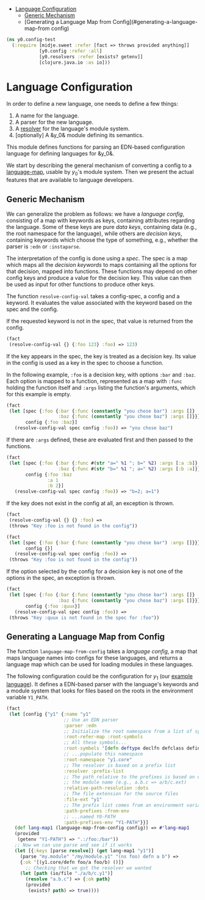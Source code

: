 * [Language Configuration](#language-configuration)
  * [Generic Mechanism](#generic-mechanism)
  * [Generating a Language Map from Config](#generating-a-language-map-from config)
```clojure
(ns y0.config-test
  (:require [midje.sweet :refer [fact => throws provided anything]]
            [y0.config :refer :all]
            [y0.resolvers :refer [exists? getenv]]
            [clojure.java.io :as io]))

```
# Language Configuration

In order to define a new language, one needs to define a few things:
1. A name for the language.
2. A parser for the new language.
3. A [resolver](resolvers.md) for the language's module system.
4. [optionally] A &y_0& module defining its semantics.

This module defines functions for parsing an EDN-based configuration language
for defining languages for &y_0&.

We start by describing the general mechanism of converting a config to a
[language-map](polyglot_loader.md#module-and-language-representation), usable
by $y_0$'s module system. Then we present the actual features that are
available to language developers. 

## Generic Mechanism

We can generalize the problem as follows: we have a _language config_,
consisting of a map with keywords as keys, containing attributes regarding
the language. Some of these keys are pure _data keys_, containing data (e.g.,
the root namespace for the language), while others are _decision keys_,
containing keywords which choose the type of something, e.g., whether the
parser is `:edn` or `:instaparse`.

The interpretation of the config is done using a _spec_. The spec is a map
which maps all the _decision keywords_ to maps containing all the options
for that decision, mapped into functions. These functions may depend on
other config keys and produce a value for the decision key. This value can
then be used as input for other functions to produce other keys.

The function `resolve-config-val` takes a config-spec, a config and a
keyword. It evaluates the value associated with the keyword based on the spec
and the config.

If the requested keyword is not in the spec, that value is returned from the
config.
```clojure
(fact
 (resolve-config-val {} {:foo 123} :foo) => 123)

```
If the key appears in the spec, the key is treated as a decision key. Its
value in the config is used as a key in the spec to choose a function.

In the following example, `:foo` is a decision key, with options `:bar` and
`:baz`. Each option is mapped to a function, represented as a map with
`:func` holding the function itself and `:args` listing the function's
arguments, which for this example is empty. 
```clojure
(fact
 (let [spec {:foo {:bar {:func (constantly "you chose bar") :args []}
                   :baz {:func (constantly "you chose baz") :args []}}}
       config {:foo :baz}]
   (resolve-config-val spec config :foo)) => "you chose baz")

```
If there are `:args` defined, these are evaluated first and then passed to
the functions.
```clojure
(fact
 (let [spec {:foo {:bar {:func #(str "a=" %1 "; b=" %2) :args [:a :b]}
                   :baz {:func #(str "b=" %1 "; a=" %2) :args [:b :a]}}}
       config {:foo :baz
               :a 1
               :b 2}]
   (resolve-config-val spec config :foo)) => "b=2; a=1")

```
If the key does not exist in the config at all, an exception is thrown.
```clojure
(fact
 (resolve-config-val {} {} :foo) =>
 (throws "Key :foo is not found in the config"))

(fact
 (let [spec {:foo {:bar {:func (constantly "you chose bar") :args []}}}
       config {}]
   (resolve-config-val spec config :foo)) =>
 (throws "Key :foo is not found in the config"))

```
If the option selected by the config for a decision key is not one of the
options in the spec, an exception is thrown.
```clojure
(fact
 (let [spec {:foo {:bar {:func (constantly "you chose bar") :args []}
                   :baz {:func (constantly "you chose baz") :args []}}}
       config {:foo :quux}]
   (resolve-config-val spec config :foo)) =>
 (throws "Key :quux is not found in the spec for :foo"))

```
## Generating a Language Map from Config

The function `language-map-from-config` takes a _language config_, a map
that maps language names into configs for these languages, and returns a
language map which can be used for loading modules in these languages.

The following configuration could be the configuration for $y_1$ (our
[example language](y1.md)). It defines a EDN-based parser with the language's
keywords and a module system that looks for files based on the roots in the
environment variable `Y1_PATH`.
```clojure
(fact
 (let [config {"y1" {:name "y1"
                     ;; Use an EDN parser
                     :parser :edn
                     ;; Initialize the root namespace from a list of symbols 
                     :root-refer-map :root-symbols
                     ;; All these symbols...
                     :root-symbols '[defn deftype declfn defclass definstance]
                     ;; ...populate this namespace 
                     :root-namespace "y1.core"
                     ;; The resolver is based on a prefix list
                     :resolver :prefix-list
                     ;; The path relative to the prefixes is based on dots in
                     ;; the module name (e.g., a.b.c => a/b/c.ext)
                     :relative-path-resolution :dots
                     ;; The file extension for the source files
                     :file-ext "y1"
                     ;; The prefix list comes from an environment variable...
                     :path-prefixes :from-env
                     ;; ...named Y0-PATH
                     :path-prefixes-env "Y1-PATH"}}]
   (def lang-map1 (language-map-from-config config)) => #'lang-map1
   (provided
    (getenv "Y1-PATH") => ".:/foo:/bar"))
   ;; Now we can use parse and see if it works
   (let [{:keys [parse resolve]} (get lang-map1 "y1")]
     (parse "my.module" "/my/module.y1" "(ns foo) defn a b") =>
     {:ok '[(y1.core/defn foo/a foo/b) ()]}
       ;; Checking that we got the resolver we wanted
     (let [path (io/file "./a/b/c.y1")]
       (resolve "a.b.c") => {:ok path}
       (provided
        (exists? path) => true))))
```

